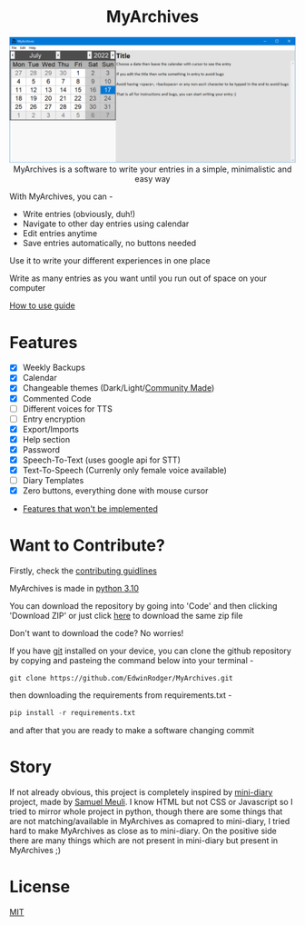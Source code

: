 <div align="center">

# **MyArchives**

![MyArchives GUI](.github/images/MyArchives(2022-07-17).png "MyArchives GUI")
MyArchives is a software to write your entries in a simple, minimalistic and easy way

</div>

With MyArchives, you can -

- Write entries (obviously, duh!)
- Navigate to other day entries using calendar
- Edit entries anytime
- Save entries automatically, no buttons needed

Use it to write your different experiences in one place

Write as many entries as you want until you run out of space on your computer

[How to use guide](docs/how_to_use.md)

# Features

- [x] Weekly Backups
- [x] Calendar
- [x] Changeable themes (Dark/Light/[Community Made](https://github.com/EdwinRodger/MyArchives/blob/main/MyArchives/gui/themes.py#L56))
- [x] Commented Code
- [ ] Different voices for TTS
- [ ] Entry encryption
- [x] Export/Imports
- [x] Help section
- [x] Password
- [x] Speech-To-Text (uses google api for STT)
- [x] Text-To-Speech (Currenly only female voice available)
- [ ] Diary Templates
- [x] Zero buttons, everything done with mouse cursor

- [Features that won't be implemented](docs/unimplemented_features.md)

# Want to Contribute?

Firstly, check the [contributing guidlines](.github/CONTRIBUTING.md)

MyArchives is made in [python 3.10](https://www.python.org/downloads/release/python-3101/)

You can download the repository by going into 'Code' and then clicking 'Download ZIP' or just click [here](https://github.com/EdwinRodger/MyArchives/archive/refs/heads/main.zip) to download the same zip file

Don't want to download the code? No worries!

If you have [git](https://git-scm.com/) installed on your device, you can clone the github repository by copying and pasteing the command below into your terminal -

```git
git clone https://github.com/EdwinRodger/MyArchives.git
```

then downloading the requirements from requirements.txt -

```python
pip install -r requirements.txt
```

and after that you are ready to make a software changing commit

# Story

If not already obvious, this project is completely inspired by [mini-diary](https://github.com/samuelmeuli/mini-diary) project, made by [Samuel Meuli](https://github.com/samuelmeuli). I know HTML but not CSS or Javascript so I tried to mirror whole project in python, though there are some things that are not matching/available in MyArchives as comapred to mini-diary, I tried hard to make MyArchives as close as to mini-diary. On the positive side there are many things which are not present in mini-diary but present in MyArchives ;)

# License

[MIT](LICENSE)
